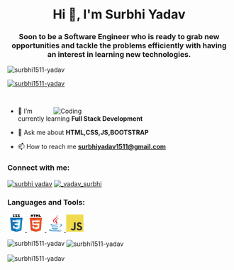 <h1 align="center">Hi 👋, I'm Surbhi Yadav</h1>
<h3 align="center">Soon to be a Software Engineer who is ready to grab new opportunities and tackle the problems efficiently with having an interest in learning new technologies.</h3>


<p align="left"> <img src="https://komarev.com/ghpvc/?username=surbhi1511-yadav&label=Profile%20views&color=0e75b6&style=flat" alt="surbhi1511-yadav" /> </p>

<p align="left"> <a href="https://github.com/ryo-ma/github-profile-trophy"><img src="https://github-profile-trophy.vercel.app/?username=surbhi1511-yadav" alt="surbhi1511-yadav" /></a> </p>

<p align="left"> <a href="https://twitter.com/" target="blank"><img src="https://img.shields.io/twitter/follow/?logo=twitter&style=for-the-badge" alt="" /></a> </p>
<img align="right" alt = "Coding" width="400" src="https://camo.githubusercontent.com/6607041227d81f650340ff070cc2843518acad359b57e5bb054a9fb7127aa041/68747470733a2f2f63646e2e6472696262626c652e636f6d2f75736572732f323634363432332f73637265656e73686f74732f353530373139362f636f6d70757465722e676966">

- 🌱 I’m currently learning **Full Stack Development**

- 💬 Ask me about **HTML,CSS,JS,BOOTSTRAP**

- 📫 How to reach me **surbhiyadav1511@gmail.com**

<h3 align="left">Connect with me:</h3>
<p align="left">
<a href="https://linkedin.com/in/surbhi yadav" target="blank"><img align="center" src="https://raw.githubusercontent.com/rahuldkjain/github-profile-readme-generator/master/src/images/icons/Social/linked-in-alt.svg" alt="surbhi yadav" height="30" width="40" /></a>
<a href="https://instagram.com/_yadav_surbhi" target="blank"><img align="center" src="https://raw.githubusercontent.com/rahuldkjain/github-profile-readme-generator/master/src/images/icons/Social/instagram.svg" alt="_yadav_surbhi" height="30" width="40" /></a>
</p>

<h3 align="left">Languages and Tools:</h3>
<p align="left"> <a href="https://www.w3schools.com/css/" target="_blank"> <img src="https://raw.githubusercontent.com/devicons/devicon/master/icons/css3/css3-original-wordmark.svg" alt="css3" width="40" height="40"/> </a> <a href="https://www.w3.org/html/" target="_blank"> <img src="https://raw.githubusercontent.com/devicons/devicon/master/icons/html5/html5-original-wordmark.svg" alt="html5" width="40" height="40"/> </a> <a href="https://www.java.com" target="_blank"> <img src="https://raw.githubusercontent.com/devicons/devicon/master/icons/java/java-original.svg" alt="java" width="40" height="40"/> </a> <a href="https://developer.mozilla.org/en-US/docs/Web/JavaScript" target="_blank"> <img src="https://raw.githubusercontent.com/devicons/devicon/master/icons/javascript/javascript-original.svg" alt="javascript" width="40" height="40"/> </a> </p>

<p><img align="left" src="https://github-readme-stats.vercel.app/api/top-langs?username=surbhi1511-yadav&show_icons=true&locale=en&layout=compact" alt="surbhi1511-yadav" /></p>

<p>&nbsp;<img align="center" src="https://github-readme-stats.vercel.app/api?username=surbhi1511-yadav&show_icons=true&locale=en" alt="surbhi1511-yadav" /></p>

<p><img align="center" src="https://github-readme-streak-stats.herokuapp.com/?user=surbhi1511-yadav&" alt="surbhi1511-yadav" /></p>

